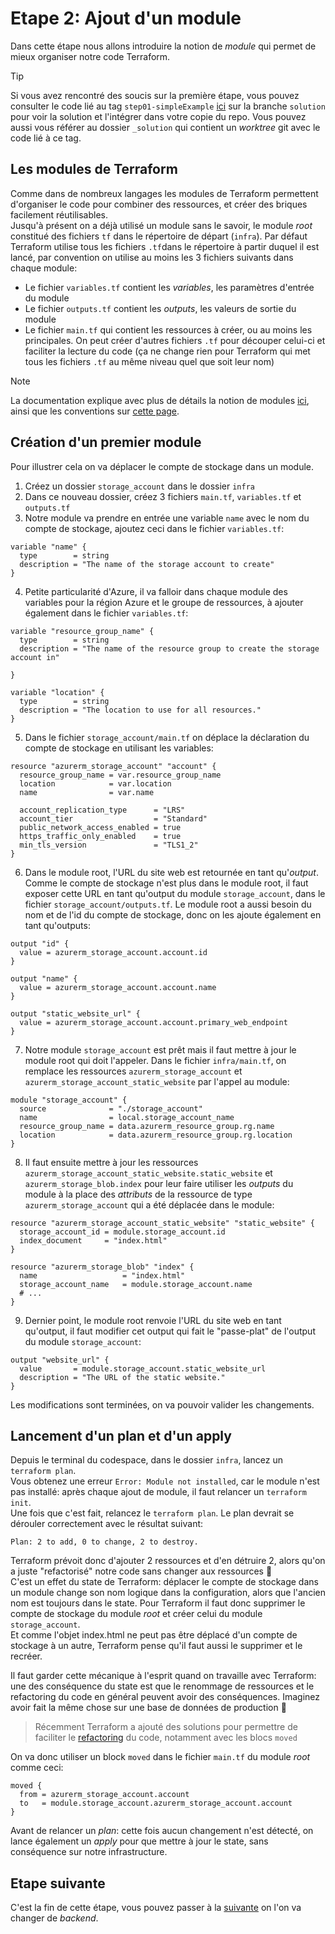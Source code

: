 # Etape 2: Ajout d'un module

Dans cette étape nous allons introduire la notion de _module_ qui permet de mieux organiser notre code Terraform.  

> [!TIP]
> Si vous avez rencontré des soucis sur la première étape, vous pouvez consulter le code lié au tag `step01-simpleExample` [ici](https://github.com/xaviermignot/terraform-azure-lab/tree/step01-simpleExample/infra) sur la branche `solution` pour voir la solution et l'intégrer dans votre copie du repo.
> Vous pouvez aussi vous référer au dossier `_solution` qui contient un _worktree_ git avec le code lié à ce tag.

## Les modules de Terraform
Comme dans de nombreux langages les modules de Terraform permettent d'organiser le code pour combiner des ressources, et créer des briques facilement réutilisables.  
Jusqu'à présent on a déjà utilisé un module sans le savoir, le module _root_ constitué des fichiers `tf` dans le répertoire de départ (`infra`). Par défaut Terraform utilise tous les fichiers `.tf`dans le répertoire à partir duquel il est lancé, par convention on utilise au moins les 3 fichiers suivants dans chaque module:
- Le fichier `variables.tf` contient les _variables_, les paramètres d'entrée du module
- Le fichier `outputs.tf` contient les _outputs_, les valeurs de sortie du module
- Le fichier `main.tf` qui contient les ressources à créer, ou au moins les principales. On peut créer d'autres fichiers `.tf` pour découper celui-ci et faciliter la lecture du code (ça ne change rien pour Terraform qui met tous les fichiers `.tf` au même niveau quel que soit leur nom)

> [!NOTE]
> La documentation explique avec plus de détails la notion de modules [ici](https://developer.hashicorp.com/terraform/language/modules), ainsi que les conventions sur [cette page](https://developer.hashicorp.com/terraform/language/modules/develop/structure).

## Création d'un premier module
Pour illustrer cela on va déplacer le compte de stockage dans un module.
1. Créez un dossier `storage_account` dans le dossier `infra`
2. Dans ce nouveau dossier, créez 3 fichiers `main.tf`, `variables.tf` et `outputs.tf`
3. Notre module va prendre en entrée une variable `name` avec le nom du compte de stockage, ajoutez ceci dans le fichier `variables.tf`:
```hcl
variable "name" {
  type        = string
  description = "The name of the storage account to create"
}
```
4. Petite particularité d'Azure, il va falloir dans chaque module des variables pour la région Azure et le groupe de ressources, à ajouter également dans le fichier `variables.tf`:
```hcl
variable "resource_group_name" {
  type        = string
  description = "The name of the resource group to create the storage account in"

}

variable "location" {
  type        = string
  description = "The location to use for all resources."
}
```
5. Dans le fichier `storage_account/main.tf` on déplace la déclaration du compte de stockage en utilisant les variables:
```hcl
resource "azurerm_storage_account" "account" {
  resource_group_name = var.resource_group_name
  location            = var.location
  name                = var.name

  account_replication_type      = "LRS"
  account_tier                  = "Standard"
  public_network_access_enabled = true
  https_traffic_only_enabled    = true
  min_tls_version               = "TLS1_2"
}
```
6. Dans le module root, l'URL du site web est retournée en tant qu'_output_. Comme le compte de stockage n'est plus dans le module root, il faut exposer cette URL en tant qu'output du module `storage_account`, dans le fichier `storage_account/outputs.tf`. Le module root a aussi besoin du nom et de l'id du compte de stockage, donc on les ajoute également en tant qu'outputs:
```hcl
output "id" {
  value = azurerm_storage_account.account.id
}

output "name" {
  value = azurerm_storage_account.account.name
}

output "static_website_url" {
  value = azurerm_storage_account.account.primary_web_endpoint
}
```
7. Notre module `storage_account` est prêt mais il faut mettre à jour le module root qui doit l'appeler. Dans le fichier `infra/main.tf`, on remplace les ressources `azurerm_storage_account` et `azurerm_storage_account_static_website` par l'appel au module:
```hcl
module "storage_account" {
  source              = "./storage_account"
  name                = local.storage_account_name
  resource_group_name = data.azurerm_resource_group.rg.name
  location            = data.azurerm_resource_group.rg.location
}
```
8. Il faut ensuite mettre à jour les ressources `azurerm_storage_account_static_website.static_website` et `azurerm_storage_blob.index` pour leur faire utiliser les _outputs_ du module à la place des _attributs_ de la ressource de type `azurerm_storage_account` qui a été déplacée dans le module:
```hcl
resource "azurerm_storage_account_static_website" "static_website" {
  storage_account_id = module.storage_account.id
  index_document     = "index.html"
}

resource "azurerm_storage_blob" "index" {
  name                   = "index.html"
  storage_account_name   = module.storage_account.name
  # ...
}
```
9. Dernier point, le module root renvoie l'URL du site web en tant qu'output, il faut modifier cet output qui fait le "passe-plat" de l'output du module `storage_account`:
```hcl
output "website_url" {
  value       = module.storage_account.static_website_url
  description = "The URL of the static website."
}
```
Les modifications sont terminées, on va pouvoir valider les changements.

## Lancement d'un plan et d'un apply
Depuis le terminal du codespace, dans le dossier `infra`, lancez un `terraform plan`.  
Vous obtenez une erreur `Error: Module not installed`, car le module n'est pas installé: après chaque ajout de module, il faut relancer un `terraform init`.  
Une fois que c'est fait, relancez le `terraform plan`. Le plan devrait se dérouler correctement avec le résultat suivant:
```
Plan: 2 to add, 0 to change, 2 to destroy.
```
Terraform prévoit donc d'ajouter 2 ressources et d'en détruire 2, alors qu'on a juste "refactorisé" notre code sans changer aux ressources 🧐  
C'est un effet du state de Terraform: déplacer le compte de stockage dans un module change son nom logique dans la configuration, alors que l'ancien nom est toujours dans le state. Pour Terraform il faut donc supprimer le compte de stockage du module _root_ et créer celui du module `storage_account`.  
Et comme l'objet index.html ne peut pas être déplacé d'un compte de stockage à un autre, Terraform pense qu'il faut aussi le supprimer et le recréer.  

Il faut garder cette mécanique à l'esprit quand on travaille avec Terraform: une des conséquence du state est que le renommage de ressources et le refactoring du code en général peuvent avoir des conséquences. Imaginez avoir fait la même chose sur une base de données de production 🤯  

> Récemment Terraform a ajouté des solutions pour permettre de faciliter le [refactoring](https://developer.hashicorp.com/terraform/language/modules/develop/refactoring) du code, notamment avec les blocs `moved`

On va donc utiliser un block `moved` dans le fichier `main.tf` du module _root_ comme ceci:
```hcl
moved {
  from = azurerm_storage_account.account
  to   = module.storage_account.azurerm_storage_account.account
}
```
Avant de relancer un _plan_: cette fois aucun changement n'est détecté, on lance également un _apply_ pour que mettre à jour le state, sans conséquence sur notre infrastructure.

## Etape suivante
C'est la fin de cette étape, vous pouvez passer à la [suivante](/docs/step03-addStorageBackend.md) on l'on va changer de _backend_.

